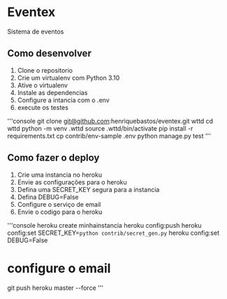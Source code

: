 # Eventex

Sistema de eventos

## Como desenvolver

1. Clone o repositorio
2. Crie um virtualenv com Python 3.10
3. Ative o virtualenv
4. Instale as dependencias
5. Configure a intancia com o .env
6. execute os testes

'''console
git clone git@github.com:henriquebastos/eventex.git wttd
cd wttd
python -m venv .wttd
source .wttd/bin/activate
pip install -r requirements.txt
cp contrib/env-sample .env
python manage.py test
'''

## Como fazer o deploy

1. Crie uma instancia no heroku
2. Envie as configurações para o heroku
3. Defina uma SECRET_KEY segura para a instancia
4. Defina DEBUG=False
5. Configure o serviço de email
6. Envie o codigo para o heroku

'''console
heroku create minhainstancia
heroku config:push
heroku config:set SECRET_KEY=`python contrib/secret_gen.py`
heroku config:set DEBUG=False
# configure o email
git push heroku master --force
'''